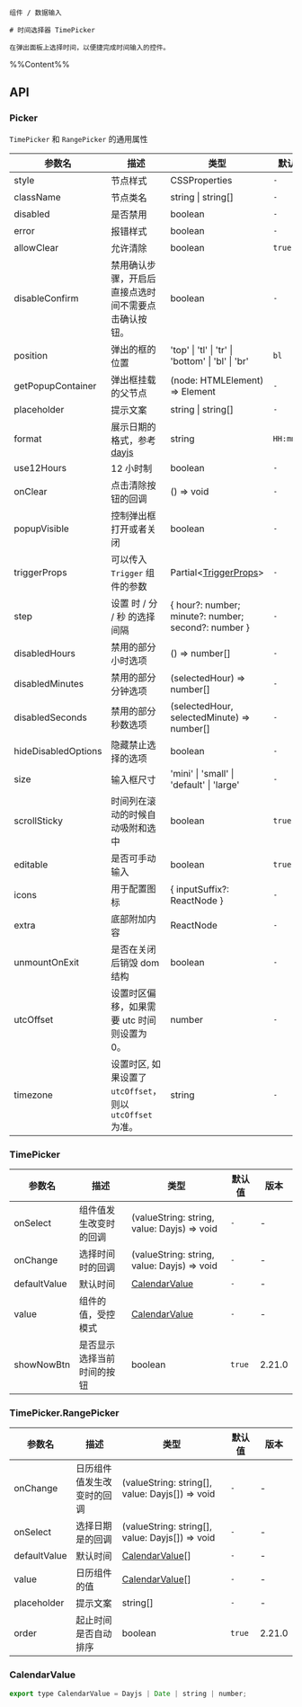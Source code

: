 `````
组件 / 数据输入

# 时间选择器 TimePicker

在弹出面板上选择时间，以便捷完成时间输入的控件。
`````

%%Content%%

## API

### Picker

`TimePicker` 和 `RangePicker` 的通用属性

|参数名|描述|类型|默认值|版本|
|---|---|---|---|---|
|style|节点样式|CSSProperties |`-`|-|
|className|节点类名|string \| string[] |`-`|-|
|disabled|是否禁用|boolean |`-`|-|
|error|报错样式|boolean |`-`|-|
|allowClear|允许清除|boolean |`true`|-|
|disableConfirm|禁用确认步骤，开启后直接点选时间不需要点击确认按钮。|boolean |`-`|2.12.0|
|position|弹出的框的位置|'top' \| 'tl' \| 'tr' \| 'bottom' \| 'bl' \| 'br' |`bl`|-|
|getPopupContainer|弹出框挂载的父节点|(node: HTMLElement) => Element |`-`|-|
|placeholder|提示文案|string \| string[] |`-`|-|
|format|展示日期的格式，参考[dayjs](https://github.com/iamkun/dayjs)|string |`HH:mm:ss`|-|
|use12Hours|12 小时制|boolean |`-`|-|
|onClear|点击清除按钮的回调|() => void |`-`|-|
|popupVisible|控制弹出框打开或者关闭|boolean |`-`|-|
|triggerProps|可以传入 `Trigger` 组件的参数|Partial&lt;[TriggerProps](trigger#trigger)&gt; |`-`|-|
|step|设置 时 / 分 / 秒 的选择间隔|{ hour?: number; minute?: number; second?: number } |`-`|-|
|disabledHours|禁用的部分小时选项|() => number[] |`-`|-|
|disabledMinutes|禁用的部分分钟选项|(selectedHour) => number[] |`-`|-|
|disabledSeconds|禁用的部分秒数选项|(selectedHour, selectedMinute) => number[] |`-`|-|
|hideDisabledOptions|隐藏禁止选择的选项|boolean |`-`|-|
|size|输入框尺寸|'mini' \| 'small' \| 'default' \| 'large' |`-`|-|
|scrollSticky|时间列在滚动的时候自动吸附和选中|boolean |`true`|2.23.0|
|editable|是否可手动输入|boolean |`true`|-|
|icons|用于配置图标|{ inputSuffix?: ReactNode } |`-`|-|
|extra|底部附加内容|ReactNode |`-`|-|
|unmountOnExit|是否在关闭后销毁 dom 结构|boolean |`-`|-|
|utcOffset|设置时区偏移，如果需要 utc 时间则设置为 0。|number |`-`|-|
|timezone|设置时区, 如果设置了 `utcOffset`，则以 `utcOffset` 为准。|string |`-`|-|

### TimePicker

|参数名|描述|类型|默认值|版本|
|---|---|---|---|---|
|onSelect|组件值发生改变时的回调|(valueString: string, value: Dayjs) => void |`-`|-|
|onChange|选择时间时的回调|(valueString: string, value: Dayjs) => void |`-`|-|
|defaultValue|默认时间|[CalendarValue](#calendarvalue) |`-`|-|
|value|组件的值，受控模式|[CalendarValue](#calendarvalue) |`-`|-|
|showNowBtn|是否显示选择当前时间的按钮|boolean |`true`|2.21.0|

### TimePicker.RangePicker

|参数名|描述|类型|默认值|版本|
|---|---|---|---|---|
|onChange|日历组件值发生改变时的回调|(valueString: string[], value: Dayjs[]) => void |`-`|-|
|onSelect|选择日期是的回调|(valueString: string[], value: Dayjs[]) => void |`-`|-|
|defaultValue|默认时间|[CalendarValue](#calendarvalue)[] |`-`|-|
|value|日历组件的值|[CalendarValue](#calendarvalue)[] |`-`|-|
|placeholder|提示文案|string[] |`-`|-|
|order|起止时间是否自动排序|boolean |`true`|2.21.0|

### CalendarValue

```js
export type CalendarValue = Dayjs | Date | string | number;
```
